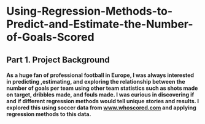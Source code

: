 # Using-Regression-Methods-to-Predict-and-Estimate-the-Number-of-Goals-Scored

## Part 1. Project Background

#### As a huge fan of professional football in Europe, I was always interested in predicting ,estimating, and exploring the relationship between the number of goals per team using other team statistics such as shots made on target, dribbles made, and fouls made. I was curious in discovering if and if different regression methods would tell unique stories and results. I explored this using soccer data from www.whoscored.com and applying regression methods to this data.


